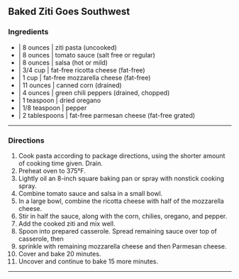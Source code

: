 ## Baked Ziti Goes Southwest

### Ingredients

* | 8 ounces      | ziti pasta (uncooked)
* | 8 ounces      | tomato sauce (salt free or regular)
* | 8 ounces      | salsa (hot or mild)
* | 3/4 cup       | fat-free ricotta cheese (fat-free)
* | 1 cup         | fat-free mozzarella cheese (fat-free)
* | 11 ounces     | canned corn (drained)
* | 4  ounces     | green chili peppers (drained, chopped)
* | 1  teaspoon   | dried oregano
* | 1/8 teaspoon  | pepper
* | 2 tablespoons | fat-free parmesan cheese (fat-free grated)

---

### Directions

1. Cook pasta according to package directions, using the shorter amount of cooking time given. Drain. 
1. Preheat oven to 375&deg;F.
1. Lightly oil an 8-inch square baking pan or spray with nonstick cooking spray.
1. Combine tomato sauce and salsa in a small bowl.
1. In a large bowl, combine the ricotta cheese with half of the mozzarella cheese. 
1. Stir in half the sauce, along with the corn, chilies, oregano, and pepper.
1. Add the cooked ziti and mix well.
1. Spoon into prepared casserole. Spread remaining sauce over top of casserole, then 
1. sprinkle with remaining mozzarella cheese and then Parmesan cheese. 
1. Cover and bake 20 minutes.
1. Uncover and continue to bake 15 more minutes.

---

